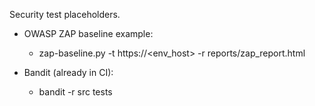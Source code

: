 Security test placeholders.

- OWASP ZAP baseline example:
  - zap-baseline.py -t https://<env_host> -r reports/zap_report.html

- Bandit (already in CI):
  - bandit -r src tests

